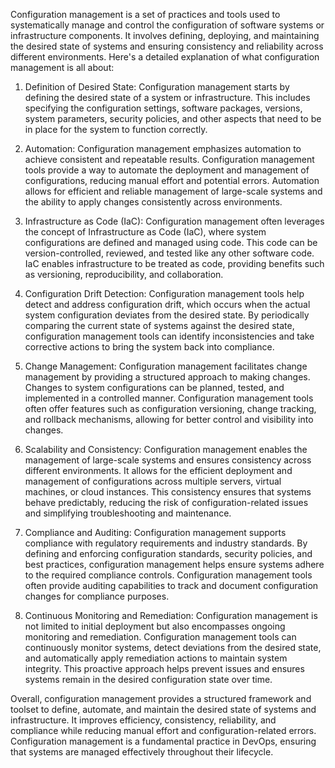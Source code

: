 Configuration management is a set of practices and tools used to systematically manage and control the configuration of software systems or infrastructure components. It involves defining, deploying, and maintaining the desired state of systems and ensuring consistency and reliability across different environments. Here's a detailed explanation of what configuration management is all about:

1. Definition of Desired State: Configuration management starts by defining the desired state of a system or infrastructure. This includes specifying the configuration settings, software packages, versions, system parameters, security policies, and other aspects that need to be in place for the system to function correctly.

2. Automation: Configuration management emphasizes automation to achieve consistent and repeatable results. Configuration management tools provide a way to automate the deployment and management of configurations, reducing manual effort and potential errors. Automation allows for efficient and reliable management of large-scale systems and the ability to apply changes consistently across environments.

3. Infrastructure as Code (IaC): Configuration management often leverages the concept of Infrastructure as Code (IaC), where system configurations are defined and managed using code. This code can be version-controlled, reviewed, and tested like any other software code. IaC enables infrastructure to be treated as code, providing benefits such as versioning, reproducibility, and collaboration.

4. Configuration Drift Detection: Configuration management tools help detect and address configuration drift, which occurs when the actual system configuration deviates from the desired state. By periodically comparing the current state of systems against the desired state, configuration management tools can identify inconsistencies and take corrective actions to bring the system back into compliance.

5. Change Management: Configuration management facilitates change management by providing a structured approach to making changes. Changes to system configurations can be planned, tested, and implemented in a controlled manner. Configuration management tools often offer features such as configuration versioning, change tracking, and rollback mechanisms, allowing for better control and visibility into changes.

6. Scalability and Consistency: Configuration management enables the management of large-scale systems and ensures consistency across different environments. It allows for the efficient deployment and management of configurations across multiple servers, virtual machines, or cloud instances. This consistency ensures that systems behave predictably, reducing the risk of configuration-related issues and simplifying troubleshooting and maintenance.

7. Compliance and Auditing: Configuration management supports compliance with regulatory requirements and industry standards. By defining and enforcing configuration standards, security policies, and best practices, configuration management helps ensure systems adhere to the required compliance controls. Configuration management tools often provide auditing capabilities to track and document configuration changes for compliance purposes.

8. Continuous Monitoring and Remediation: Configuration management is not limited to initial deployment but also encompasses ongoing monitoring and remediation. Configuration management tools can continuously monitor systems, detect deviations from the desired state, and automatically apply remediation actions to maintain system integrity. This proactive approach helps prevent issues and ensures systems remain in the desired configuration state over time.

Overall, configuration management provides a structured framework and toolset to define, automate, and maintain the desired state of systems and infrastructure. It improves efficiency, consistency, reliability, and compliance while reducing manual effort and configuration-related errors. Configuration management is a fundamental practice in DevOps, ensuring that systems are managed effectively throughout their lifecycle.
